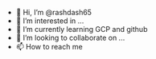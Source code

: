 - 👋 Hi, I’m @rashdash65
- 👀 I’m interested in ...
- 🌱 I’m currently learning GCP and github
- 💞️ I’m looking to collaborate on ...
- 📫 How to reach me 

<!---
rashdash65/rashdash65 is a ✨ special ✨ repository because its `README.md` (this file) appears on your GitHub profile.
You can click the Preview link to take a look at your changes.
--->
